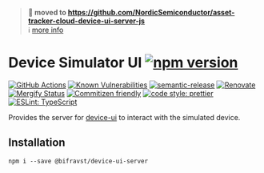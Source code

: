 > **:truck: moved to https://github.com/NordicSemiconductor/asset-tracker-cloud-device-ui-server-js**  
> :information_source: [more info](https://github.com/bifravst/bifravst/issues/56)

# Device Simulator UI [![npm version](https://img.shields.io/npm/v/@bifravst/device-ui-server.svg)](https://www.npmjs.com/package/@bifravst/device-ui-server)

[![GitHub Actions](https://github.com/bifravst/device-ui-server/workflows/Test%20and%20Release/badge.svg)](https://github.com/bifravst/device-ui-server/actions)
[![Known Vulnerabilities](https://snyk.io/test/github/bifravst/device-ui-server/badge.svg)](https://snyk.io/test/github/bifravst/device-ui-server)
[![semantic-release](https://img.shields.io/badge/%20%20%F0%9F%93%A6%F0%9F%9A%80-semantic--release-e10079.svg)](https://github.com/semantic-release/semantic-release)
[![Renovate](https://img.shields.io/badge/renovate-enabled-brightgreen.svg)](https://renovatebot.com)
[![Mergify Status](https://img.shields.io/endpoint.svg?url=https://dashboard.mergify.io/badges/bifravst/device-ui-server&style=flat)](https://mergify.io)
[![Commitizen friendly](https://img.shields.io/badge/commitizen-friendly-brightgreen.svg)](http://commitizen.github.io/cz-cli/)
[![code style: prettier](https://img.shields.io/badge/code_style-prettier-ff69b4.svg)](https://github.com/prettier/prettier/)
[![ESLint: TypeScript](https://img.shields.io/badge/ESLint-TypeScript-blue.svg)](https://github.com/typescript-eslint/typescript-eslint)

Provides the server for [device-ui](https://github.com/bifravst/device-ui) to
interact with the simulated device.

## Installation

    npm i --save @bifravst/device-ui-server

